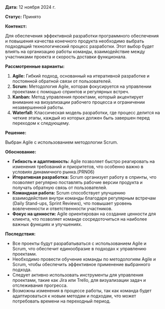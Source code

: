 
**Дата:** 12 ноября 2024 г.

**Статус:** Принято

**Контекст:**

Для обеспечения эффективной разработки программного обеспечения и повышения качества конечного продукта необходимо выбрать подходящий технологический процесс разработки. Этот выбор будет влиять на организацию работы команды, взаимодействие между участниками проекта и скорость доставки функционала.

**Рассмотренные варианты:**

1. **Agile:** Гибкий подход, основанный на итеративной разработке и постоянной обратной связи от пользователей.
2. **Scrum:** Методология Agile, которая фокусируется на управлении проектами с помощью спринтов и регулярных встреч.
3. **Kanban:** Метод управления проектами, который акцентирует внимание на визуализации рабочего процесса и ограничении незавершенной работы.
4. **Waterfall:** Классическая модель разработки, где процесс делится на четкие этапы, каждый из которых должен быть завершен перед переходом к следующему.

**Решение:**

Выбран Agile с использованием методологии Scrum.

**Обоснование:**

- **Гибкость и адаптивность:** Agile позволяет быстро реагировать на изменения требований и приоритетов, что особенно важно в условиях динамичного рынка.(PRN06)
- **Итеративная разработка:** Scrum организует работу в спринты, что позволяет регулярно поставлять рабочие версии продукта и получать обратную связь от пользователей.
- **Командная работа:** Scrum способствует улучшению взаимодействия внутри команды благодаря регулярным встречам (Daily Stand-ups, Sprint Reviews), что повышает уровень вовлеченности и ответственности участников.
- **Фокус на ценности:** Agile ориентирован на создание ценности для клиента, что позволяет команде сосредоточиться на наиболее важных функциях и улучшениях.

**Последствия:**

- Все проекты будут разрабатываться с использованием Agile и Scrum, что обеспечит единообразие в подходах к управлению проектами.
- Необходимо провести обучение команды по методологиям Agile и Scrum, чтобы обеспечить эффективное применение выбранного подхода.
- Следует активно использовать инструменты для управления проектами, такие как Jira или Trello, для визуализации задач и отслеживания прогресса.
- Возможны изменения в процессе работы, так как команда будет адаптироваться к новым методам и подходам, что может потребовать времени на переходный период.